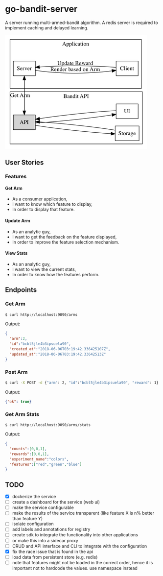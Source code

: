 # go-bandit-server

A server running multi-armed-bandit algorithm. A redis server is required to implement caching and delayed learning.

![graph](assets/graph.png)

## User Stories

### Features

#### Get Arm

- As a consumer application,
- I want to know which feature to display,
- In order to display that feature.

#### Update Arm

- As an analytic guy, 
- I want to get the feedback on the feature displayed,
- In order to improve the feature selection mechanism.

#### View Stats

- As an analytic guy,
- I want to view the current stats,
- In order to know how the features perform.

## Endpoints


### Get Arm

```bash
$ curl http://localhost:9090/arms
```

Output:

```json
{
  "arm":2,
  "id":"bcbl5jle4b3ipsuela90",
  "created_at":"2018-06-06T03:19:42.336425107Z",
  "updated_at":"2018-06-06T03:19:42.33642513Z"
}
```

### Post Arm

```bash
$ curl -X POST -d {"arm": 2, "id":"bcbl5jle4b3ipsuela90", "reward": 1} http://localhost:9090/arms
```

Output:

```json
{"ok": true}
```

### Get Arm Stats

```
$ curl http://localhost:9090/arms/stats
```

Output:

```json
{
  "counts":[0,0,1],
  "rewards":[0,0,1],
  "experiment_name":"colors",
  "features":["red","green","blue"]
}
```

## TODO

- [x] dockerize the service
- [ ] create a dashboard for the service (web ui)
- [ ] make the service configurable
- [ ] make the results of the service transparent (like feature X is n% better than feature Y)
- [ ] isolate configuration
- [ ] add labels and annotations for registry
- [ ] create sdk to integrate the functionality into other applications
- [ ] or make this into a sidecar proxy
- [ ] CRUD and API interface and CLI to integrate with the configuration
- [x] fix the race issue that is found in the api
- [ ] load data from persistent store (e.g. redis) 
- [ ] note that features might not be loaded in the correct order, hence it is important not to hardcode the values. use namespace instead